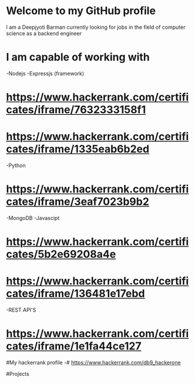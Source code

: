 # Welcome to my GitHub profile
I am a Deepjyoti Barman currently looking for jobs in the field of computer science as a backend engineer

# I am capable of working with 
-Nodejs
  -Expressjs (framework)
  # https://www.hackerrank.com/certificates/iframe/7632333158f1
  # https://www.hackerrank.com/certificates/iframe/1335eab6b2ed
-Python
  # https://www.hackerrank.com/certificates/iframe/3eaf7023b9b2
-MongoDB
-Javascipt
  # https://www.hackerrank.com/certificates/5b2e69208a4e
  # https://www.hackerrank.com/certificates/iframe/136481e17ebd
-REST API'S
  # https://www.hackerrank.com/certificates/iframe/1e1fa44ce127

#My hackerrank profile
-# https://www.hackerrank.com/db9_hackerone

#Projects
